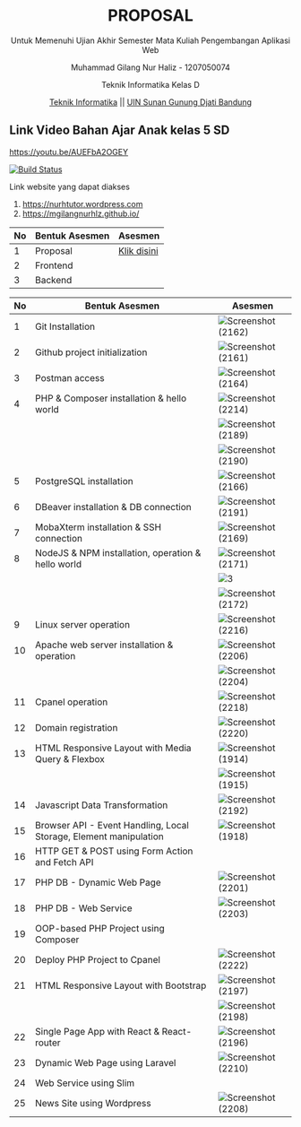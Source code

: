 <div align="center"> 
  <h1> PROPOSAL </h1> 
  <p>Untuk Memenuhi Ujian Akhir Semester Mata Kuliah Pengembangan Aplikasi Web</p>
  <p>Muhammad Gilang Nur Haliz - 1207050074</p>
  <p>Teknik Informatika Kelas D </p> 
  
  [Teknik Informatika](http://if.uinsgd.ac.id/) || [UIN Sunan Gunung Djati Bandung](https://uinsgd.ac.id/) 
  
</div>

## Link Video Bahan Ajar Anak kelas 5 SD

https://youtu.be/AUEFbA2OGEY

[![Build Status](https://img.shields.io/badge/YouTube-FF0000?style=for-the-badge&logo=youtube&logoColor=white)](https://youtu.be/AUEFbA2OGEY)


Link website yang dapat diakses
1. https://nurhtutor.wordpress.com
2. https://mgilangnurhlz.github.io/

| No | Bentuk Asesmen | Asesmen |
|---|---|---|
| 1 | Proposal | [Klik disini](https://github.com/mgilangnurhlz/2223-IF215007_8-pengembangan-aplikasi-web/blob/main/Proposal.md) |
| 2 | Frontend |  |
| 3 | Backend |  | 


| No | Bentuk Asesmen | Asesmen |
|---|---|---|
| 1 | Git Installation | ![Screenshot (2162)](https://user-images.githubusercontent.com/100754364/208327118-754d07e3-3013-4034-9a3c-078fc6a571cb.png) |
| 2 | Github project initialization | ![Screenshot (2161)](https://user-images.githubusercontent.com/100754364/208327308-8da9cede-890c-45d2-a4ea-0b1c39ca5374.png) |
| 3 | Postman access | ![Screenshot (2164)](https://user-images.githubusercontent.com/100754364/208327414-2921bea8-4b5a-42bf-91c7-d5ed028153fc.png) | 
| 4 | PHP & Composer installation & hello world | ![Screenshot (2214)](https://user-images.githubusercontent.com/100754364/209513759-079dddad-36d1-4bb0-8720-a4ec9ce1eb6d.png) |
| | | ![Screenshot (2189)](https://user-images.githubusercontent.com/100754364/209422478-66480f0d-cfb9-4c94-872a-025e67cd5dae.png) |
| | | ![Screenshot (2190)](https://user-images.githubusercontent.com/100754364/209422498-3052be01-aa87-4976-b629-0951d984a37a.png) |
| 5 | PostgreSQL installation | ![Screenshot (2166)](https://user-images.githubusercontent.com/100754364/208327786-c96636cd-c0d6-49d7-a02f-5421dd7d6bc8.png) |
| 6 | DBeaver installation & DB connection |![Screenshot (2191)](https://user-images.githubusercontent.com/100754364/209422531-9af1bf7b-dd89-45bd-bcb0-9e136e0106ff.png) |
| 7 | MobaXterm installation & SSH connection | ![Screenshot (2169)](https://user-images.githubusercontent.com/100754364/208328262-3fe805a4-7705-449b-90c1-17eabc63b405.png) |
| 8 | NodeJS & NPM installation, operation & hello world | ![Screenshot (2171)](https://user-images.githubusercontent.com/100754364/208329586-4520e889-2df2-48e4-a174-67635bf9b48a.png) |
| | | ![3](https://user-images.githubusercontent.com/100754364/208329990-71f5a17c-1763-4b55-9220-6cd3999b88ff.png) |
| | | ![Screenshot (2172)](https://user-images.githubusercontent.com/100754364/208330013-31cb5cdb-9684-4576-82a3-757c66beb633.png) |
| 9 | Linux server operation | ![Screenshot (2216)](https://user-images.githubusercontent.com/100754364/209665314-a9ba007d-4fea-4b2b-aabc-6f1ee6919f6f.png) |
| 10 | Apache web server installation & operation | ![Screenshot (2206)](https://user-images.githubusercontent.com/100754364/209489168-631f8086-aba6-46b5-9300-f338aed733fa.png) |
| | | ![Screenshot (2204)](https://user-images.githubusercontent.com/100754364/209489171-bea4d9a8-b57f-4824-a110-2d9ac181dbff.png) |
| 11 | Cpanel operation | ![Screenshot (2218)](https://user-images.githubusercontent.com/100754364/209665708-2ecea5fb-bf9e-4656-9f09-a67fff32fea9.png) |
| 12 | Domain registration | ![Screenshot (2220)](https://user-images.githubusercontent.com/100754364/209666018-ccd6ead5-e357-4ab1-b395-d64ecbd46f6d.png) |
| 13 | HTML Responsive Layout with Media Query & Flexbox | ![Screenshot (1914)](https://user-images.githubusercontent.com/100754364/190939988-a69708ff-f6cc-4868-804e-b4621dea88dc.png) |
| | | ![Screenshot (1915)](https://user-images.githubusercontent.com/100754364/190939991-f37fc471-e6ed-48d0-9dcc-b85e8680fd3e.png) |
| 14 | Javascript Data Transformation | ![Screenshot (2192)](https://user-images.githubusercontent.com/100754364/209422568-e900abbd-1e62-4422-a8e4-10feb8e98db9.png) |
| 15 | Browser API - Event Handling, Local Storage, Element manipulation | ![Screenshot (1918)](https://user-images.githubusercontent.com/100754364/191556387-7a253754-a0fd-4ada-8c7e-9624ae0ea096.png) |
| 16 | HTTP GET & POST using Form Action and Fetch API |  |
| 17 | PHP DB - Dynamic Web Page | ![Screenshot (2201)](https://user-images.githubusercontent.com/100754364/209489261-a0731e7e-ba55-47e0-9100-d5bb34be389c.png) |
| 18 | PHP DB - Web Service | ![Screenshot (2203)](https://user-images.githubusercontent.com/100754364/209489294-cee98225-f967-4568-b987-02a417535f1c.png) |
| 19 | OOP-based PHP Project using Composer | |
| 20 | Deploy PHP Project to Cpanel | ![Screenshot (2222)](https://user-images.githubusercontent.com/100754364/209666679-c9563bf1-89d9-4764-8b1a-694eec1fa63d.png) |
| 21 | HTML Responsive Layout with Bootstrap | ![Screenshot (2197)](https://user-images.githubusercontent.com/100754364/209424792-b2747133-ff3e-428b-89ff-0ed55a2a8535.png) |
| | | ![Screenshot (2198)](https://user-images.githubusercontent.com/100754364/209424806-998393d8-5d29-47a8-bc78-cacb7419cf63.png) |
| 22 | Single Page App with React & React-router | ![Screenshot (2196)](https://user-images.githubusercontent.com/100754364/209424772-e6e41546-b4d3-4c82-8608-8b1fd8221d22.png) |
| 23 | Dynamic Web Page using Laravel | ![Screenshot (2210)](https://user-images.githubusercontent.com/100754364/209506465-db266a91-89a2-409f-9279-ea9c1f4d0100.png) |
| 24 | Web Service using Slim | |
| 25 | News Site using Wordpress | ![Screenshot (2208)](https://user-images.githubusercontent.com/100754364/209491495-1f0532f7-fcde-4cf3-8d7e-340c21979fb3.png) |
